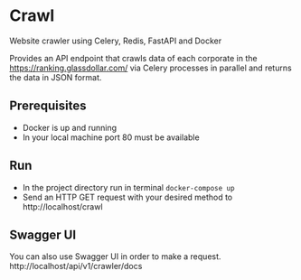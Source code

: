 # Crawl
Website crawler using Celery, Redis, FastAPI and Docker

Provides an API endpoint that crawls data of each corporate in the https://ranking.glassdollar.com/ via Celery processes in parallel and returns the data in JSON format.


## Prerequisites

- Docker is up and running
- In your local machine port 80 must be available

## Run

- In the project directory run in terminal `docker-compose up`
- Send an HTTP GET request with your desired method to http://localhost/crawl

## Swagger UI

You can also use Swagger UI in order to make a request.
http://localhost/api/v1/crawler/docs
